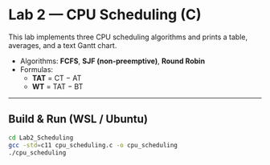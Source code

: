 # Lab 2 — CPU Scheduling (C)

This lab implements three CPU scheduling algorithms and prints a table, averages, and a text Gantt chart.

- Algorithms: **FCFS**, **SJF (non-preemptive)**, **Round Robin**
- Formulas:  
  - **TAT** = CT − AT  
  - **WT**  = TAT − BT

---

## Build & Run (WSL / Ubuntu)

```bash
cd Lab2_Scheduling
gcc -std=c11 cpu_scheduling.c -o cpu_scheduling
./cpu_scheduling
